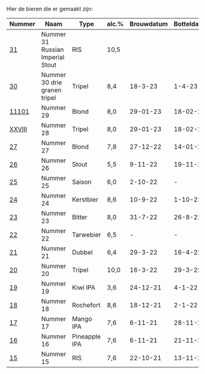 Hier de bieren die er gemaakt zijn:

Nummer | Naam | Type | alc.% | Brouwdatum | Botteldatum | Voorraad
-----------------------------| ------- | ------ | ------ | ------ |  -- | ---
[31](bieren/31-ris.md)     | Nummer 31 Russian Imperial Stout | RIS | 10,5 |  |  | Ja
[30](bieren/30-drie-granen-tripel.md)     | Nummer 30 drie granen tripel | Tripel | 8,4 | 18-3-23 | 1-4-23 | Ja
[11101](bieren/11101-blond.md)    | Nummer 29 | Blond | 8,0 | 29-01-23 | 18-02-23 | Ja
[XXVIII](bieren/xxviii-tripel.md)    | Nummer 28 | Tripel | 8,0 | 29-01-23 | 18-02-23 | Nee 
[27](bieren/27-blond.md)     | Nummer 27 | Blond  | 7,8 | 27-12-22 | 14-01-23 | Nee
[26](bieren/26-coffee-chocolate-milky-stout.md)     | Nummer 26 | Stout  | 5,5 | 9-11-22 | 19-11-22 | Ja
[25](bieren/25-saison.md)    | Nummer 25 | Saison | 6,0 | 2-10-22 | - | Nee
[24](bieren/24-kerstbier.md) | Nummer 24 | Kerstbier | 8,6 | 10-9-22 | 1-10-22 | Ja
[23](bieren/23-london-bitter.md)     | Nummer 23 | Bitter  | 8,0 | 31-7-22 | 26-8-22 | Nee
[22](bieren/22-american-wheat-beer.md)     | Nummer 22 | Tarwebier  | 6,5 | - | - | Nee
[21](bieren/21-dubbel-stout-biab.md)     | Nummer 21 | Dubbel  | 6,4 | 29-3-22 | 16-4-22 | Nee
[20](bieren/20-tripel-biab.md)     | Nummer 20 | Tripel  | 10,0 | 16-3-22 | 29-3-22 | Nee
[19](bieren/19-kiwi-ipa.md)     | Nummer 19 | Kiwi IPA | 3,6 | 24-12-21 | 4-1-22 | Nee
[18](bieren/18-rochefort-10.md)     | Nummer 18 | Rochefort  | 8,6 | 18-12-21 | 2-1-22 | Nee
[17](bieren/17-mango-ipa.md)     | Nummer 17 | Mango IPA  | 7,6 | 6-11-21 | 28-11-21 | Nee
[16](bieren/16-pineapple-ipa.md)     | Nummer 16 | Pineapple IPA  | 7,6 | 6-11-21 | 21-11-21 | Nee
[15](bieren/15-russian-imperial-stout.md)     | Nummer 15 | RIS  | 7,6 | 22-10-21 | 13-11-21 | Ja
